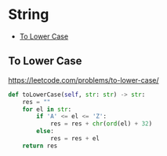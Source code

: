 # String

+ [To Lower Case](#to-lower-case)

[comment]: <> (Stop)

## To Lower Case

https://leetcode.com/problems/to-lower-case/

```python
def toLowerCase(self, str: str) -> str:
    res = ""
    for el in str:
        if 'A' <= el <= 'Z':
            res = res + chr(ord(el) + 32)
        else:
            res = res + el
    return res
```